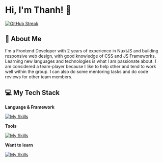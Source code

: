 
# Hi, I'm Thanh! 👋
[![GitHub Streak](https://streak-stats.demolab.com?user=ThanhCao98&theme=dark&hide_border=true&border_radius=4)](https://git.io/streak-stats)
## 🌵 About Me
I'm a Frontend Developer with 2 years of experience in NuxtJS and building responsive web design, with good knowledge of CSS and JS Frameworks. Learning new languages and technologies is what I am passionate about. I am considered a team-player because I like to help other and tend to work well within the group. I can also do some mentoring tasks and do code reviews for other team members.

## 💻 My Tech Stack

**Language & Framework**

[![My Skills](https://skillicons.dev/icons?i=html,css,js,vue,react,nuxtjs,nextjs,tailwind,bootstrap,typescript)](https://skillicons.dev)

**Tools**

[![My Skills](https://skillicons.dev/icons?i=vscode,atom,postman,vercel,netlify,git,github,mysql,codepen,figma)](https://skillicons.dev)

**Want to learn**

[![My Skills](https://skillicons.dev/icons?i=blender,threejs,docker,solidjs,vite)](https://skillicons.dev)

